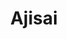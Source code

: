 ---
layout: place
title: "Ajisai"
permalink: /new-york/new-york/ajisai.html
stateAbbr: NY
stateName: New York
cityName: New York
seo:
  name: "Ajisai"
  type: Restaurant
  links: https://www.ajisaionline.com/contact-us/
description: "Sleek, modern space offering Pan-Asian plates, innovative Japanese sushi rolls & sake. Looking for sushi in New York, New York? Check out Ajisai for a deligh..."
place_id: ChIJ0__KQe9YwokRtyLRmk1E9nA
photos:
  - name: >-
      places/ChIJ0__KQe9YwokRtyLRmk1E9nA/photos/AeeoHcLjagI_hIjUsra9iQ29Yqgh-j8qDP4gCqsq_RM5tMVNBPOHo8J5hYKQ094JHp8HcvccA_vvOtiLutF7L2Ysi5wgSzEl9GPmdq6JGL7Uhn9jlLNZdpZg87dUe1e7QdeNsSzJxWYjZWF5fxMysD6qAedB4N1gJpLq-UQ0D5LzEC6d8DOOqtXnROxV0E5jbjwP04NOAP0wKHXUJzSOaZKgG3N9AIBafpJB3rZP494LzncMExLBRrVzQMvYi_sAdYFA6DbSKYWZH8IQYwto20XY-ZV-aoujJrp_-mylgWKX0_hTYQ
    widthPx: 1079
    heightPx: 809
    authorAttributions:
      - displayName: Ajisai
        uri: https://maps.google.com/maps/contrib/103209502533132778671
        photoUri: >-
          https://lh3.googleusercontent.com/a/ACg8ocItU3heT4adElL9KZEtp72Xl5xP64RluEM1G-JaHB4CNDR9QA=s100-p-k-no-mo
    flagContentUri: >-
      https://www.google.com/local/imagery/report/?cb_client=maps_api_places.places_api&image_key=!1e10!2sAF1QipOqXckkoSV7VV4Dwr6BxZKisu01gj6MN7BqMFKL&hl=en-US
    googleMapsUri: >-
      https://www.google.com/maps/place//data=!3m4!1e2!3m2!1sAF1QipOqXckkoSV7VV4Dwr6BxZKisu01gj6MN7BqMFKL!2e10!4m2!3m1!1s0x89c258ef41caffd3:0x70f6444d9ad122b7
  - name: >-
      places/ChIJ0__KQe9YwokRtyLRmk1E9nA/photos/AeeoHcJVShcifrCYBzNTqkUxPgqmd6rAtgfEQoA-BADQavDmdU8C4phZjEnKJzsXVYzZswod6JtUfGAt1BhxgzWKQms2yblfFlE-E_7WTDJ-YXUNAVI_9qjGGmkDRZZU61a8bqcgCouU84EKWZWZE7hR1f8b8nzYV9exLjAaL27PNuA6t_-5vExVCDpvncHsDhGVHhOeeK5i144HI3XXs2wjNkHtadkhgcmxUxKpWdeqNMU6sIz1dvDPNfvPcydOcTl7RVmwYpq9-7u45yMp1SESdjcUWBrWTACQdAeoziloGT-kTw
    widthPx: 809
    heightPx: 1079
    authorAttributions:
      - displayName: Ajisai
        uri: https://maps.google.com/maps/contrib/103209502533132778671
        photoUri: >-
          https://lh3.googleusercontent.com/a/ACg8ocItU3heT4adElL9KZEtp72Xl5xP64RluEM1G-JaHB4CNDR9QA=s100-p-k-no-mo
    flagContentUri: >-
      https://www.google.com/local/imagery/report/?cb_client=maps_api_places.places_api&image_key=!1e10!2sAF1QipOLqBQVHp25F-N0QYMuZe06lSeYOgGJwg08VfYE&hl=en-US
    googleMapsUri: >-
      https://www.google.com/maps/place//data=!3m4!1e2!3m2!1sAF1QipOLqBQVHp25F-N0QYMuZe06lSeYOgGJwg08VfYE!2e10!4m2!3m1!1s0x89c258ef41caffd3:0x70f6444d9ad122b7
  - name: >-
      places/ChIJ0__KQe9YwokRtyLRmk1E9nA/photos/AeeoHcI2bYcfO3JpUoN32cY8H80E98iCB0OINCWCbzmE1WWJnZpSkuH0HiYQ9dUduE7sU5zDCOMuE1ywisS7cLY1v_c10HXY7zpG04XGDPEJVhupopjmwx1ZlQdTG89AFq54P0wYeaCoAkKS-hFVRpk_xBs7d6ugsUqrwKrDu8pwsv1GU0VsbravuD5BNTdvyzT3x9_zeDmxCeqBi2hEqs_SiT6hEpEYPWtV4WzMm3rS3IDFhVm6vOGt4r3jowNg24JdJZ1bJBPAAETrsqqZ3LQawBW9Pld0Bipj4pXBRjmVadp0HsApLl2vvUU-o8zZtWsNrWWh22fhGiwas8Eqs8m2UkJsvgWNo3XhQxaTx9LwWXEZ3B_S5ZbK0moVLQOMnmF77t1o0c4z-aIRnpuLdfwGRyl4QhsfQOK1qUNrhjqZDRafTQ
    widthPx: 3600
    heightPx: 4800
    authorAttributions:
      - displayName: Tiffany
        uri: https://maps.google.com/maps/contrib/101769192395562342275
        photoUri: >-
          https://lh3.googleusercontent.com/a-/ALV-UjXOYXWSqSwBaJzn3T5x3fUg-nkUXyDJAKCPQb7kTdW8PxPHN1uI=s100-p-k-no-mo
    flagContentUri: >-
      https://www.google.com/local/imagery/report/?cb_client=maps_api_places.places_api&image_key=!1e10!2sCIHM0ogKEICAgIC9zemufA&hl=en-US
    googleMapsUri: >-
      https://www.google.com/maps/place//data=!3m4!1e2!3m2!1sCIHM0ogKEICAgIC9zemufA!2e10!4m2!3m1!1s0x89c258ef41caffd3:0x70f6444d9ad122b7
  - name: >-
      places/ChIJ0__KQe9YwokRtyLRmk1E9nA/photos/AeeoHcKxq9rKH5fNy0rzU843obUaCM0hoTv0TClx9mIDYdUh_cWaeTTklacUDoXrKx-I8qDPZRt62eY9ctoIR9bAmB1C42DHfcL2UsoTey5QQ5BPVFM_RpTYqswd0RdXT1dLP_BPYta0-h5mfJKkrtseLttKvpXzCsAMCBL2U1A7G1iYS2qCxw-lViucjB1VAHgK6SIuRVS98KkLwOzBAPM_gdAkBWXBRRR4wEv44NugTGD0BUEWpwXwD5MKAPe2J-qmMURHhVL2fyuSaY3eyw8YLkD4v9t5frh8P3BOhNzM67asEfANvdDuO7_wlC3RCfifYpiJ3KsEuQhQr-yt-hbXHF87mFflLaBLlXnQGjug5J5lU3aMNR8N6A8uEAFT1UAZiM65i1-Uroc6u5JK14hDA7dR4Jt-5-ZiSUpsuE2V65vYIA
    widthPx: 1920
    heightPx: 1080
    authorAttributions:
      - displayName: Li Ming Cheng
        uri: https://maps.google.com/maps/contrib/112624639511208678953
        photoUri: >-
          https://lh3.googleusercontent.com/a-/ALV-UjWXssW4HB29gk4ny8ybMNiKWbgj5z-XnD_ZPaVf1SAtR4aY-ao=s100-p-k-no-mo
    flagContentUri: >-
      https://www.google.com/local/imagery/report/?cb_client=maps_api_places.places_api&image_key=!1e10!2sCIHM0ogKEICAgIDX6ZnBcg&hl=en-US
    googleMapsUri: >-
      https://www.google.com/maps/place//data=!3m4!1e2!3m2!1sCIHM0ogKEICAgIDX6ZnBcg!2e10!4m2!3m1!1s0x89c258ef41caffd3:0x70f6444d9ad122b7
  - name: >-
      places/ChIJ0__KQe9YwokRtyLRmk1E9nA/photos/AeeoHcL7ICE_5o2Tby-RakyifUyupKOLaVqi80Gy9EIxqq7LVw_dOOCs5mmflzgVCIppmwHLIl7sU6b09KxBrhwFRRKjVrmEYHkDKiPVxFJvLxwN4YV6hC-sUYCZdy9g-Kmdpxj1f2_UYtoPicecjkt5cvTBdMtP_zkxsEXytoNU4cf6ukHssy46l32KQazvmgI-my8B2SoFBqdCzLoTHdzFCdLFeR_qhZwUOK-KM4F0lcKjfS-k7t93dIKSjX2aEjCQmuSbYUp58Z-7J5Zysvh05ROZ6H89mKv3hUNiXT-g6it1u0xDMXnLuY_tsm9tYghoeUD5U_Trmn65gAJ1aWYS-9zHITPDcU2Hj1mo3m5ikoGh8ajUuruP-5ElHw4RkE9hb9SW0gqg9DeaefGuwJybnmxPrTY8QPW0NnpvZRH_US015co
    widthPx: 3000
    heightPx: 4000
    authorAttributions:
      - displayName: Angel con ideas
        uri: https://maps.google.com/maps/contrib/101152400381095731174
        photoUri: >-
          https://lh3.googleusercontent.com/a-/ALV-UjX2M_K-DNx4IL9Wv-EY_U4Mn6yB_v2YomxgCS_1O7lv4Xa79WXsAQ=s100-p-k-no-mo
    flagContentUri: >-
      https://www.google.com/local/imagery/report/?cb_client=maps_api_places.places_api&image_key=!1e10!2sCIHM0ogKEICAgMCw19GZ8AE&hl=en-US
    googleMapsUri: >-
      https://www.google.com/maps/place//data=!3m4!1e2!3m2!1sCIHM0ogKEICAgMCw19GZ8AE!2e10!4m2!3m1!1s0x89c258ef41caffd3:0x70f6444d9ad122b7
  - name: >-
      places/ChIJ0__KQe9YwokRtyLRmk1E9nA/photos/AeeoHcLDGKF9IXGHj6Km2B-iem7eEnrYoJu6fJDzIoKVmHHtg_QB2Pa55KaQO26eO2j8xg3rXD1BXn7k6E5-NapS2m94Gb5r0-nZQKZXdQULz_0F-AcJRo1UqduGnWrWLLgtTY-SrRtITWsGv0v7U3alLsu_HGL7dhIVIYxrf4sm5x_uPlesn17csNaVeH2ftABEoK7SYlFoibSEXzfa8YgU3bkcyJTYcrhoVjY-6gb_uMY1y3gcmbtd-olBw4jd8oLiOYzn2wtiqb3sEl-leaOpJlpYk-vhqt_M1qwLbLWUkT3g-vDvLEw6l444wHHoiuYDB0IGrczAoWuVyofUPRRaRT1vRxZwOOfkg-UlJ8JuxtJeaZRvUESZF49P5cJOj6ZPODB4X7weF1voUnAeAlTZibf6GIFQm3FDeNRpGAKKWDJn
    widthPx: 4000
    heightPx: 3000
    authorAttributions:
      - displayName: matthew perry
        uri: https://maps.google.com/maps/contrib/106520212484145148534
        photoUri: >-
          https://lh3.googleusercontent.com/a-/ALV-UjWt4sgQv652dviDfNMA3HO_AyBF36nmwDFAvTk4W3BPpZqaGYgg=s100-p-k-no-mo
    flagContentUri: >-
      https://www.google.com/local/imagery/report/?cb_client=maps_api_places.places_api&image_key=!1e10!2sCIHM0ogKEICAgICm3dv6tgE&hl=en-US
    googleMapsUri: >-
      https://www.google.com/maps/place//data=!3m4!1e2!3m2!1sCIHM0ogKEICAgICm3dv6tgE!2e10!4m2!3m1!1s0x89c258ef41caffd3:0x70f6444d9ad122b7
  - name: >-
      places/ChIJ0__KQe9YwokRtyLRmk1E9nA/photos/AeeoHcLvSR8WJ1UX1hWbtxvLS3E-bbd90fAxqPWviaI6sDF1LBMlBCSsGWhmhI8c8rqVZCl9kSy2XW7v9VQC0fo5FfFob9a2xKE3m0moA3mjVLN2_TxIoqbORW29Ongv1uwQRMd9BnxjZwN2mS38IggPp6AFHfwvdYXLe9gvJBmsKOOBN6DFuXTP7S1XStBWButkfaMDA8opFf-SBlpBFvKtfiUQ2NoKGbZGfu2xu4fw2pTa0LYT2YBTRMIbHyWdQ-1ur8wQiOmj9r9eOIEZoi02TpgSXbbm9r9I7JK7x5YaCUrJdFLzXpNNXiROjx91tcRIQxlh9zLQur9xBtZEBvWlqEztRO-5mriJVEnDU1Pp81ZgszNd6KbVUlp7MVxlRLhC2iqBgCoLUWz3JOFyLsPQBReW4lsBKxDg-kdKDvVU44JGyQ
    widthPx: 1284
    heightPx: 2177
    authorAttributions:
      - displayName: Li Ming Cheng
        uri: https://maps.google.com/maps/contrib/112624639511208678953
        photoUri: >-
          https://lh3.googleusercontent.com/a-/ALV-UjWXssW4HB29gk4ny8ybMNiKWbgj5z-XnD_ZPaVf1SAtR4aY-ao=s100-p-k-no-mo
    flagContentUri: >-
      https://www.google.com/local/imagery/report/?cb_client=maps_api_places.places_api&image_key=!1e10!2sCIHM0ogKEICAgIDX6ZnBIw&hl=en-US
    googleMapsUri: >-
      https://www.google.com/maps/place//data=!3m4!1e2!3m2!1sCIHM0ogKEICAgIDX6ZnBIw!2e10!4m2!3m1!1s0x89c258ef41caffd3:0x70f6444d9ad122b7
  - name: >-
      places/ChIJ0__KQe9YwokRtyLRmk1E9nA/photos/AeeoHcI4nU4FEgzOM9iXCjfSTxwWNQx2DYbvqRt6-4KuNsdJoWXZAHVv1m9PSgPi5s6hrzGOFALfJHGfJrgQQXuWduOXN96qhjoDMo-palFaGVwjahK_IzOdyeIAtjfOzXlGoRX8adv-avvjmAQdS19aAQflfbbF6dU-zp6u2Z4Vdy0w3-Gjkq60nWxZSlqsjXBiA1GoT8eP6tPwN7kzyHujPOEW4bJ3IoswYiTJieZWGyg53Ui-0n-HoziksXZZvMCMxA40suAs8tL1Q9p2vc8YeqCbK4BeFiEt_3kljF5vPq6PZ4x3JbPjk7zhPsKbmSwJx6Zw1BzsRGuO9ZeZ6eIun75N9sMZoSyR6kwFpa8TTbBbNNFf65lZSqER5yIs2_e59NLAyV1sTqRGVrcXwJJ0P2TwShCaRflLE2RuBcNdC6A
    widthPx: 3024
    heightPx: 4032
    authorAttributions:
      - displayName: Jannelys Fontanez
        uri: https://maps.google.com/maps/contrib/107450670715010663706
        photoUri: >-
          https://lh3.googleusercontent.com/a-/ALV-UjWmzHJ6RM8lLBOL2_Zw2po9F0AmGBTaiHFrobOVkB2C0RCBeqXWjA=s100-p-k-no-mo
    flagContentUri: >-
      https://www.google.com/local/imagery/report/?cb_client=maps_api_places.places_api&image_key=!1e10!2sCIHM0ogKEICAgICzp56eFg&hl=en-US
    googleMapsUri: >-
      https://www.google.com/maps/place//data=!3m4!1e2!3m2!1sCIHM0ogKEICAgICzp56eFg!2e10!4m2!3m1!1s0x89c258ef41caffd3:0x70f6444d9ad122b7
  - name: >-
      places/ChIJ0__KQe9YwokRtyLRmk1E9nA/photos/AeeoHcIt9g0PfjvxjLyOjVCLSNl2YbBsSeBhnX6zEEW-_43t92tMXNnA6VMd4U2L7MXhkzgvRF0Xd44wDptKJZyIFeKz_0ei0E7HVpvQ5Riub8C4hIbKXCo6jzJHue3RCdWSZUpG2zLu_9fkh9657WxqZz5sN2bg_80MCQVg_EMzlzkhBMO2_FNbg2fRAQgPswGMHvvVk6o8Q5vEuKNHYc7gKqZta67b0jafrDMp17GMu5_O1u3pv-HgxE0REqc_Q4Dk-UVNaKO8eBtwUv4Dd677fh53Yibk1UNy5tniV04zlkEAK1ODoAr4uxbI2kHHVLo-uHVx4TQDUTdmfBfn-c8F1FwX13UwTsQ1bMKO-Iw2BkFNa9-4uCz-GJBNS-i-_syP0-XWtQRDypl1VO95IA-HasXrbSc9_tTnP_ZJo9Rabq0
    widthPx: 3024
    heightPx: 4032
    authorAttributions:
      - displayName: Dan Ferrara
        uri: https://maps.google.com/maps/contrib/100914396062182311529
        photoUri: >-
          https://lh3.googleusercontent.com/a-/ALV-UjWQm1ANEdtwNTFRgmzjhmAQgdq5hUeYFVZJfqnYOIDjl5Xu-7IE=s100-p-k-no-mo
    flagContentUri: >-
      https://www.google.com/local/imagery/report/?cb_client=maps_api_places.places_api&image_key=!1e10!2sCIHM0ogKEICAgICe6a_Ofw&hl=en-US
    googleMapsUri: >-
      https://www.google.com/maps/place//data=!3m4!1e2!3m2!1sCIHM0ogKEICAgICe6a_Ofw!2e10!4m2!3m1!1s0x89c258ef41caffd3:0x70f6444d9ad122b7
  - name: >-
      places/ChIJ0__KQe9YwokRtyLRmk1E9nA/photos/AeeoHcKyfYOmdbQd0mkW3K4ZsbKHitsY1a07mWIeLcvrruy3soBstZ7yOg0BYk9lUous63PasOLpsu3UnVBXpbrMiLmTyX7vBZEGjvP40IIsE5uWcLsI2jcvHlI1sFAHrBFNk16pX3xd6GThYY0EPCMiMtFvJzRbzX85tI2W9_z_Xl67T-gvqkv-buhKmvzFCz3zHO20cLQGZ08H4UJjYTY7JCSr7wIrWysohsXo4JuZycego6Fk62t0Gw60nQE5Cf5Vlg-eQSsbjRInWLOutyXBYHy_NQN9yDFAAVGvqS3VsxR0QQWXJlJB-ypmXTnIKLNA6m3Ou0MgEHAoRbZ4Zj5IXZXHV_7f9TqHLPClQ4_YUfoAHFOlm9u8EGJ03-d0Bx2PWZwYyYx6SVFq-gVZx1DxfKYOQYlpVVqeoJYEVvu7XLA20w
    widthPx: 4032
    heightPx: 3024
    authorAttributions:
      - displayName: Ilan Capone
        uri: https://maps.google.com/maps/contrib/109435932697106927076
        photoUri: >-
          https://lh3.googleusercontent.com/a-/ALV-UjW8SooPG6Fuoi2r-SoQ1eSrjfE_IFD-DPMP6MoPKpREmTvHBKl74A=s100-p-k-no-mo
    flagContentUri: >-
      https://www.google.com/local/imagery/report/?cb_client=maps_api_places.places_api&image_key=!1e10!2sCIHM0ogKEICAgIC4j4SneQ&hl=en-US
    googleMapsUri: >-
      https://www.google.com/maps/place//data=!3m4!1e2!3m2!1sCIHM0ogKEICAgIC4j4SneQ!2e10!4m2!3m1!1s0x89c258ef41caffd3:0x70f6444d9ad122b7
address: 795 Lexington Ave, New York, NY 10065, USA
street: 795 Lexington Ave
city: New York
state: NY
zip: '10065'
country: USA
neighborhood: null
latitude: '40.763774'
longitude: '-73.966782'
accessibility_options:
  wheelchairAccessibleParking: false
  wheelchairAccessibleEntrance: true
  wheelchairAccessibleRestroom: true
  wheelchairAccessibleSeating: true
business_status: OPERATIONAL
name: Ajisai
google_maps_links:
  directionsUri: >-
    https://www.google.com/maps/dir//''/data=!4m7!4m6!1m1!4e2!1m2!1m1!1s0x89c258ef41caffd3:0x70f6444d9ad122b7!3e0
  placeUri: https://maps.google.com/?cid=8139768476619317943
  writeAReviewUri: >-
    https://www.google.com/maps/place//data=!4m3!3m2!1s0x89c258ef41caffd3:0x70f6444d9ad122b7!12e1
  reviewsUri: >-
    https://www.google.com/maps/place//data=!4m4!3m3!1s0x89c258ef41caffd3:0x70f6444d9ad122b7!9m1!1b1
  photosUri: >-
    https://www.google.com/maps/place//data=!4m3!3m2!1s0x89c258ef41caffd3:0x70f6444d9ad122b7!10e5
primary_type: Japanese Restaurant
opening_hours:
  regular: null
  current: null
secondary_opening_hours:
  regular:
    weekdayDescriptions: null
    type: null
  current:
    weekdayDescriptions: null
    type: null
phone: (212) 355-0888
price_level: PRICE_LEVEL_MODERATE
price_range: $20 &ndash; $30
rating: '4.3'
rating_count: 394
website: https://www.ajisaionline.com/contact-us/
reviews:
  - name: >-
      places/ChIJ0__KQe9YwokRtyLRmk1E9nA/reviews/ChdDSUhNMG9nS0VJQ0FnSUNmclBIOHBnRRAB
    relativePublishTimeDescription: 3 months ago
    rating: 5
    text:
      text: >-
        This place was great I’m definitely coming back to try other items on
        the menu I rate 8.5 out of 10 it was me and one other person prices are
        great although this was my first time here I can say it felt so chill
        and laid back the servers was great food came out quick the veggie
        dumplings and bow bun are very good must try the drinks was great if you
        like wine try the honey plum wine we had got here early so it was empty
        but I’m sure this place gets packed because the food if for sure good I
        would definitely recommend this place
      languageCode: en
    originalText:
      text: >-
        This place was great I’m definitely coming back to try other items on
        the menu I rate 8.5 out of 10 it was me and one other person prices are
        great although this was my first time here I can say it felt so chill
        and laid back the servers was great food came out quick the veggie
        dumplings and bow bun are very good must try the drinks was great if you
        like wine try the honey plum wine we had got here early so it was empty
        but I’m sure this place gets packed because the food if for sure good I
        would definitely recommend this place
      languageCode: en
    authorAttribution:
      displayName: jesus rosario
      uri: https://www.google.com/maps/contrib/113485262748039185855/reviews
      photoUri: >-
        https://lh3.googleusercontent.com/a-/ALV-UjUm2uuZGjaD_7pUos0gj88Waz8jDz_Dn8Xx3eBhUbyBFLjmWOf6=s128-c0x00000000-cc-rp-mo-ba2
    publishTime: '2024-12-26T20:32:17.976132Z'
    flagContentUri: >-
      https://www.google.com/local/review/rap/report?postId=ChdDSUhNMG9nS0VJQ0FnSUNmclBIOHBnRRAB&d=17924085&t=1
    googleMapsUri: >-
      https://www.google.com/maps/reviews/data=!4m6!14m5!1m4!2m3!1sChdDSUhNMG9nS0VJQ0FnSUNmclBIOHBnRRAB!2m1!1s0x89c258ef41caffd3:0x70f6444d9ad122b7
  - name: >-
      places/ChIJ0__KQe9YwokRtyLRmk1E9nA/reviews/ChZDSUhNMG9nS0VJQ0FnSUMxdTZMVGJBEAE
    relativePublishTimeDescription: a year ago
    rating: 5
    text:
      text: >-
        Sushi here is delicious and nicely priced for the portion sizes. The
        pancake with the curry sauce was delicious. Paired it with a soju.
        Waitress was sweet and attentive. They also have lunch specials! If you
        are a sushi lover, I would visit. Going to come again!
      languageCode: en
    originalText:
      text: >-
        Sushi here is delicious and nicely priced for the portion sizes. The
        pancake with the curry sauce was delicious. Paired it with a soju.
        Waitress was sweet and attentive. They also have lunch specials! If you
        are a sushi lover, I would visit. Going to come again!
      languageCode: en
    authorAttribution:
      displayName: Josh L
      uri: https://www.google.com/maps/contrib/103330216026217376818/reviews
      photoUri: >-
        https://lh3.googleusercontent.com/a-/ALV-UjXmaNZV10H7HwwIEDiSQbpdn3AEx0bpWykVqoCUixWZwOwCPdcRJQ=s128-c0x00000000-cc-rp-mo-ba4
    publishTime: '2024-01-04T01:37:12.695852Z'
    flagContentUri: >-
      https://www.google.com/local/review/rap/report?postId=ChZDSUhNMG9nS0VJQ0FnSUMxdTZMVGJBEAE&d=17924085&t=1
    googleMapsUri: >-
      https://www.google.com/maps/reviews/data=!4m6!14m5!1m4!2m3!1sChZDSUhNMG9nS0VJQ0FnSUMxdTZMVGJBEAE!2m1!1s0x89c258ef41caffd3:0x70f6444d9ad122b7
  - name: >-
      places/ChIJ0__KQe9YwokRtyLRmk1E9nA/reviews/ChdDSUhNMG9nS0VJQ0FnSUNuLVppOGpRRRAB
    relativePublishTimeDescription: 6 months ago
    rating: 3
    text:
      text: >-
        Be aware of the lunch menu…. I noticed there’s hardly any “crab” meat in
        the California roll and small shrimp in the tempura roll. I looked at
        the table next to me and she had a normal amount of crab in her
        California roll


        The server said that the “lunch special” gets less crab meat in the
        California roll and the tempura roll gets the small shrimp lol.


        I looked at the menu again and saw for $1.50 more I could’ve gotten the
        regular sized sushi…. Not much of a lunch special…
      languageCode: en
    originalText:
      text: >-
        Be aware of the lunch menu…. I noticed there’s hardly any “crab” meat in
        the California roll and small shrimp in the tempura roll. I looked at
        the table next to me and she had a normal amount of crab in her
        California roll


        The server said that the “lunch special” gets less crab meat in the
        California roll and the tempura roll gets the small shrimp lol.


        I looked at the menu again and saw for $1.50 more I could’ve gotten the
        regular sized sushi…. Not much of a lunch special…
      languageCode: en
    authorAttribution:
      displayName: Joshua Kokeny
      uri: https://www.google.com/maps/contrib/106033590663544883417/reviews
      photoUri: >-
        https://lh3.googleusercontent.com/a/ACg8ocJzPejXpfvdc5RDPNJhyxirFmxaOoujthPuuzXgdXSFTo0H-g=s128-c0x00000000-cc-rp-mo-ba3
    publishTime: '2024-09-27T17:48:41.538542Z'
    flagContentUri: >-
      https://www.google.com/local/review/rap/report?postId=ChdDSUhNMG9nS0VJQ0FnSUNuLVppOGpRRRAB&d=17924085&t=1
    googleMapsUri: >-
      https://www.google.com/maps/reviews/data=!4m6!14m5!1m4!2m3!1sChdDSUhNMG9nS0VJQ0FnSUNuLVppOGpRRRAB!2m1!1s0x89c258ef41caffd3:0x70f6444d9ad122b7
  - name: >-
      places/ChIJ0__KQe9YwokRtyLRmk1E9nA/reviews/ChdDSUhNMG9nS0VJQ0FnSUNmbGJPVXR3RRAB
    relativePublishTimeDescription: 3 months ago
    rating: 5
    text:
      text: >-
        I have had on at least 10 occasions the salmon and avocado rolls (always
        reliably delicious), the shrimp tempura-- perfectly tender, puffed up,
        and not greasy, and the Pad Thai with shrimp which is really good,
        ample, and very reasonably priced. The menu is expansive so I need to
        try some other delights.


        I have been to Ajisai at least 15 times in the last year and a half, and
        have always found the food excellent. It always arrives in next to no
        time, is hot (if necessary), flavorful, and exactly as described on the
        menu. But the best part is that it is served by really delightful
        servers. Lately it was Emily.


        The young man, Saul, who greets one at the door, and fills in by doing
        just about everything, is a delight. He is funny, kind, and so hard
        -working. Yet he really does stop to speak with you and show interest
        when you have had a bad day. His regulars (and everyone  really!) are
        treated like royalty and he seems to have a lot of regulars who live
        nearby. To me that is everything. I have seen him perform extraordinary
        acts of kindness in small and big ways, all the while managing every
        last detail of the operation.


        As a flight attendant for 42 years for two major international airlines,
        I really can tell when someone is putting his heart and soul into a
        customer service job (read: emotional labor), especially one as
        difficult as serving demanding New Yorkers.


        Saul gets along with all his staff and speaks multiple languages. He
        puts everyone at ease. Have I extolled him enough?


        I came one day while Ajisai was renovating and he still found time to
        allow me in after a small wait. Now the restaurant has a new softly-lit
        bar area which is appealing (the chef has a wry sense of humor and a
        wide smile), but I really appreciate the fact that the tables along both
        walls have very comfortable banquettes for aching backs. Also, I might
        add that that the cleanliness of the restaurant and its bathroom are
        impeccable.


        Again, come for the really good Japanese/ fusion food, but be pleasantly
        surprised by the very attentive service.


        Do not pass by this great spot for a good meal by oneself or with a
        group of friends.


        Many thanks to the staff for many a pleasant evening.
      languageCode: en
    originalText:
      text: >-
        I have had on at least 10 occasions the salmon and avocado rolls (always
        reliably delicious), the shrimp tempura-- perfectly tender, puffed up,
        and not greasy, and the Pad Thai with shrimp which is really good,
        ample, and very reasonably priced. The menu is expansive so I need to
        try some other delights.


        I have been to Ajisai at least 15 times in the last year and a half, and
        have always found the food excellent. It always arrives in next to no
        time, is hot (if necessary), flavorful, and exactly as described on the
        menu. But the best part is that it is served by really delightful
        servers. Lately it was Emily.


        The young man, Saul, who greets one at the door, and fills in by doing
        just about everything, is a delight. He is funny, kind, and so hard
        -working. Yet he really does stop to speak with you and show interest
        when you have had a bad day. His regulars (and everyone  really!) are
        treated like royalty and he seems to have a lot of regulars who live
        nearby. To me that is everything. I have seen him perform extraordinary
        acts of kindness in small and big ways, all the while managing every
        last detail of the operation.


        As a flight attendant for 42 years for two major international airlines,
        I really can tell when someone is putting his heart and soul into a
        customer service job (read: emotional labor), especially one as
        difficult as serving demanding New Yorkers.


        Saul gets along with all his staff and speaks multiple languages. He
        puts everyone at ease. Have I extolled him enough?


        I came one day while Ajisai was renovating and he still found time to
        allow me in after a small wait. Now the restaurant has a new softly-lit
        bar area which is appealing (the chef has a wry sense of humor and a
        wide smile), but I really appreciate the fact that the tables along both
        walls have very comfortable banquettes for aching backs. Also, I might
        add that that the cleanliness of the restaurant and its bathroom are
        impeccable.


        Again, come for the really good Japanese/ fusion food, but be pleasantly
        surprised by the very attentive service.


        Do not pass by this great spot for a good meal by oneself or with a
        group of friends.


        Many thanks to the staff for many a pleasant evening.
      languageCode: en
    authorAttribution:
      displayName: Elizabeth English
      uri: https://www.google.com/maps/contrib/109783627782766916796/reviews
      photoUri: >-
        https://lh3.googleusercontent.com/a/ACg8ocLKciWXmQ-xYoEiAJimFecv-doLOkFhkgVn3cm5cBb9zlS4vA=s128-c0x00000000-cc-rp-mo
    publishTime: '2024-12-31T06:32:23.404989Z'
    flagContentUri: >-
      https://www.google.com/local/review/rap/report?postId=ChdDSUhNMG9nS0VJQ0FnSUNmbGJPVXR3RRAB&d=17924085&t=1
    googleMapsUri: >-
      https://www.google.com/maps/reviews/data=!4m6!14m5!1m4!2m3!1sChdDSUhNMG9nS0VJQ0FnSUNmbGJPVXR3RRAB!2m1!1s0x89c258ef41caffd3:0x70f6444d9ad122b7
  - name: >-
      places/ChIJ0__KQe9YwokRtyLRmk1E9nA/reviews/ChZDSUhNMG9nS0VJQ0FnSUNfbGN2ZWJBEAE
    relativePublishTimeDescription: 2 months ago
    rating: 5
    text:
      text: >-
        Very friendly service, especially by bartender Tapiwa. Ask for his
        "clouds of Tokyo" drink, and tell him not to make it too sweet. Great
        service. Presentation of sushi great. Very fresh. Try salmon

        dumpling. No complaints. I m not sure why I didn't give it 5⭐. Maybe it
        needs to be even more exotic. I've visited twice in one week. Give this
        one a try, for sure.
      languageCode: en
    originalText:
      text: >-
        Very friendly service, especially by bartender Tapiwa. Ask for his
        "clouds of Tokyo" drink, and tell him not to make it too sweet. Great
        service. Presentation of sushi great. Very fresh. Try salmon

        dumpling. No complaints. I m not sure why I didn't give it 5⭐. Maybe it
        needs to be even more exotic. I've visited twice in one week. Give this
        one a try, for sure.
      languageCode: en
    authorAttribution:
      displayName: Jeff Levy (Nitrous)
      uri: https://www.google.com/maps/contrib/105013211756635525945/reviews
      photoUri: >-
        https://lh3.googleusercontent.com/a/ACg8ocIDCXhVynfCYTtPsjUMvXmpvKWVEYjXbhT3JZQVtYdA9y25Bw=s128-c0x00000000-cc-rp-mo-ba5
    publishTime: '2025-01-17T20:49:59.114502Z'
    flagContentUri: >-
      https://www.google.com/local/review/rap/report?postId=ChZDSUhNMG9nS0VJQ0FnSUNfbGN2ZWJBEAE&d=17924085&t=1
    googleMapsUri: >-
      https://www.google.com/maps/reviews/data=!4m6!14m5!1m4!2m3!1sChZDSUhNMG9nS0VJQ0FnSUNfbGN2ZWJBEAE!2m1!1s0x89c258ef41caffd3:0x70f6444d9ad122b7
parking_options: null
payment_options:
  acceptsCreditCards: true
  acceptsDebitCards: true
  acceptsCashOnly: false
  acceptsNfc: true
allow_dogs: null
curbside_pickup: null
delivery: true
dine_in: true
good_for_children: null
good_for_groups: true
good_for_sports: false
live_music: false
menu_for_children: false
outdoor_seating: false
reservable: true
restroom: true
serves_beer: true
serves_breakfast: false
serves_brunch: false
serves_cocktails: true
serves_coffee: null
serves_dinner: true
serves_dessert: true
serves_lunch: true
serves_vegetarian_food: true
serves_wine: true
takeout: true
summary: >-
  Sleek, modern space offering Pan-Asian plates, innovative Japanese sushi rolls
  & sake.

---